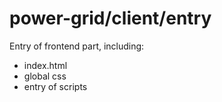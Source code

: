 # power-grid/client/entry

Entry of frontend part, including:

- index.html
- global css
- entry of scripts
